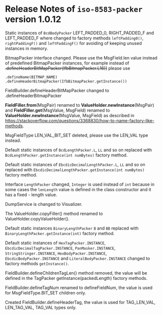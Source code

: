 # Release Notes of `iso-8583-packer` version 1.0.12

Static instances of `BcdBodyPacker` LEFT_PADDED_0, RIGHT_PADDED_F and LEFT_PADDED_F
where changed to factory methods `leftPadding0()`, `rightPaddingF()` and `leftPaddingF()`
for avoiding of keeping unused instances in memory.

BitmapPacker interface changed. Please use the MsgField.len value instead of
predefined BitmapPacker instances, for example instead of
<s>.defineHeaderBitMapPacker(IfbBitmapPacker.L16)]</s>
please use
```
.defineName(BITMAP_NAME)
.defineHeaderBitmapPacker(IfbBitmapPacker.getInstance())
```   

FieldBuilder.defineHeaderBitMapPacker changed to .defineHeaderBitmapPacker

<b>FieldFiller.from</b>(MsgPair) renamed to <b>ValueHolder.newInstance</b>(MsgPair)
and <b>FieldFiller.get</b>(MsgValue, MsgField) renamed to <b>ValueHolder.newInstance</b>(MsgValue, MsgField)
as described in https://stackoverflow.com/questions/3368830/how-to-name-factory-like-methods.

MsgFieldType LEN_VAL_BIT_SET deleted, please use the LEN_VAL type instead.

Default static instances of `BcdLengthPacker.L`, `LL` and so on replaced with `BcdLengthPacker.getInstance(int numBytes)` factory method.

Default static instances of `EbcdicDecimalLengthPacker.L`, `LL` and so on replaced with `EbcdicDecimalLengthPacker.getInstance(int numBytes)` factory method.

Interface `LengthPacker` changed, `Integer` is used instead of `int` because in some cases
the `lenLength` value is defined in the class constructor and it has a fixed - length value.

DumpService is changed to Visualizer.

The ValueHolder.copyFiller() method renamed to ValueHolder.copyValueHolder().

Default static instances `BinaryLengthPacker` `B` and `BB` replaced with `BinaryLengthPacker.getInstance(int)` factory method.

Default static instances of `HexTagPacker.INSTANCE`, `EbcdicDecimalTagPacker.INSTANCE`, `PanMasker.INSTANCE`, `StringStringer.INSTANCE`, `HexBodyPacker.INSTANCE`, `EbcdicBodyPacker.INSTANCE` and `LiteralBodyPacker.INSTANCE` changed to
factory methods `getInstance()`.

FieldBuilder.defineChildrenTagLen() method removed, the value will be defined in the TagPacker getInstance(packedLength) factory methods. 

FieldBuilder.defineTagNum renamed to defineFieldNum, the value is used for MsgFieldType.BIT_SET children only.

Created FieldBuilder.defineHeaderTag, the value is used for TAG_LEN_VAL, LEN_TAG_VAL, TAG_VAL types only.